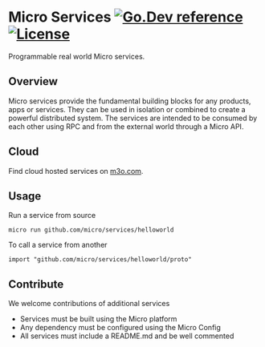 # Micro Services [![Go.Dev reference](https://img.shields.io/badge/go.dev-reference-007d9c?logo=go&logoColor=white&style=flat-square)](https://pkg.go.dev/github.com/micro/services?tab=doc) [![License](https://img.shields.io/:license-apache-blue.svg)](https://opensource.org/licenses/Apache-2.0)

Programmable real world Micro services.

## Overview

Micro services provide the fundamental building blocks for any products, apps or services. They can be used in isolation 
or combined to create a powerful distributed system. The services are intended to be consumed by each other using RPC 
and from the external world through a Micro API.

## Cloud

Find cloud hosted services on [m3o.com](https://m3o.com).

## Usage

Run a service from source

```
micro run github.com/micro/services/helloworld
```

To call a service from another

```
import "github.com/micro/services/helloworld/proto"
```

## Contribute

We welcome contributions of additional services

- Services must be built using the Micro platform
- Any dependency must be configured using the Micro Config
- All services must include a README.md and be well commented
